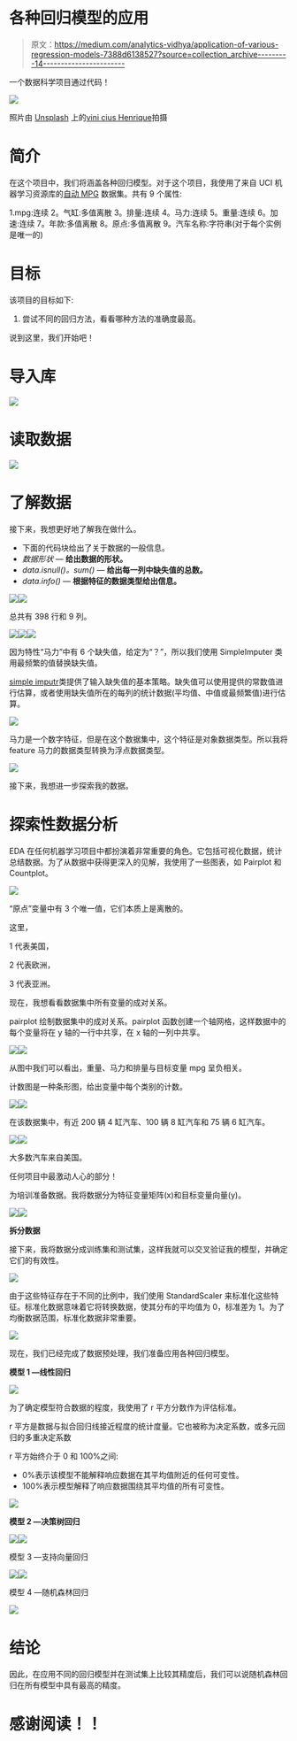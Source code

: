 # 各种回归模型的应用

> 原文：<https://medium.com/analytics-vidhya/application-of-various-regression-models-7388d6138527?source=collection_archive---------14----------------------->

一个数据科学项目通过代码！

![](img/42dbe2980c2b71637fc202d8dcaaa87a.png)

照片由 [Unsplash](https://unsplash.com?utm_source=medium&utm_medium=referral) 上的[vini cius Henrique](https://unsplash.com/@x_vinicius?utm_source=medium&utm_medium=referral)拍摄

# **简介**

在这个项目中，我们将涵盖各种回归模型。对于这个项目，我使用了来自 UCI 机器学习资源库的[自动 MPG](https://archive.ics.uci.edu/ml/datasets/auto+mpg) 数据集。共有 9 个属性:

1.mpg:连续
2。气缸:多值离散
3。排量:连续
4。马力:连续
5。重量:连续
6。加速:连续
7。年款:多值离散
8。原点:多值离散
9。汽车名称:字符串(对于每个实例是唯一的)

# **目标**

该项目的目标如下:

1.  尝试不同的回归方法，看看哪种方法的准确度最高。

说到这里，我们开始吧！

# 导入库

![](img/1840f3933428aa82d26d4945c1b8e78c.png)

# **读取数据**

![](img/1568390ca674932952fc17fd5659100d.png)

# **了解数据**

接下来，我想更好地了解我在做什么。

*   下面的代码块给出了关于数据的一般信息。
*   *数据形状* — **给出数据的形状。**
*   *data.isnull()。sum()* — **给出每一列中缺失值的总数。**
*   *data.info()* — **根据特征的数据类型给出信息。**

![](img/29af8ccff01ee544827aee62be16ef90.png)![](img/d5f7ea937c97e0417a2a1aeb571d722d.png)

总共有 398 行和 9 列。

![](img/725699d853fdc434fb80115193cfc167.png)![](img/34e66979d28e49d8a7e1182328b7cd51.png)![](img/3b02253168990cd1da5d4db7228079a0.png)

因为特性“马力”中有 6 个缺失值，给定为“？”，所以我们使用 SimpleImputer 类用最频繁的值替换缺失值。

[simple imputr](https://scikit-learn.org/stable/modules/generated/sklearn.impute.SimpleImputer.html)类提供了输入缺失值的基本策略。缺失值可以使用提供的常数值进行估算，或者使用缺失值所在的每列的统计数据(平均值、中值或最频繁值)进行估算。

![](img/ca1449f14c5e317ab9a3cc8e900530ad.png)

马力是一个数字特征，但是在这个数据集中，这个特征是对象数据类型。所以我将 feature 马力的数据类型转换为浮点数据类型。

![](img/22cc55de3ed9146db58289948975e2bb.png)

接下来，我想进一步探索我的数据。

# **探索性数据分析**

EDA 在任何机器学习项目中都扮演着非常重要的角色。它包括可视化数据，统计总结数据。为了从数据中获得更深入的见解，我使用了一些图表，如 Pairplot 和 Countplot。

![](img/19c12a630f25397289b5c1376fbf69e8.png)

“原点”变量中有 3 个唯一值，它们本质上是离散的。

这里，

1 代表美国，

2 代表欧洲，

3 代表亚洲。

现在，我想看看数据集中所有变量的成对关系。

pairplot 绘制数据集中的成对关系。pairplot 函数创建一个轴网格，这样数据中的每个变量将在 y 轴的一行中共享，在 x 轴的一列中共享。

![](img/b79ba930e906aebddb85035aa245e7ca.png)![](img/79dab0c375e434efa06cd6a1b176e78e.png)

从图中我们可以看出，重量、马力和排量与目标变量 mpg 呈负相关。

计数图是一种条形图，给出变量中每个类别的计数。

![](img/9161aac84cd05a27ce1313200faa1182.png)![](img/f8061b55b64dd5c3292f034fde84b71b.png)

在该数据集中，有近 200 辆 4 缸汽车、100 辆 8 缸汽车和 75 辆 6 缸汽车。

![](img/7ad15533fb5e983af5acebfd10c47ef9.png)![](img/04193fb79a7a17a4bdceed7bc271b857.png)

大多数汽车来自美国。

任何项目中最激动人心的部分！

为培训准备数据。我将数据分为特征变量矩阵(x)和目标变量向量(y)。

![](img/6e7d48cd39a9a6c26f4535603efee405.png)![](img/f0ba9090dda5621cd36c156be279a44c.png)

**拆分数据**

接下来，我将数据分成训练集和测试集，这样我就可以交叉验证我的模型，并确定它们的有效性。

![](img/281d370bef8ca9e6d46337b3ea41780d.png)

由于这些特征存在于不同的比例中，我们使用 StandardScaler 来标准化这些特征。标准化数据意味着它将转换数据，使其分布的平均值为 0，标准差为 1。为了均衡数据范围，标准化数据非常重要。

![](img/ff9b60b77e79aa0bd63d88d69782e68d.png)

现在，我们已经完成了数据预处理，我们准备应用各种回归模型。

**模型 1 —线性回归**

![](img/a7115927ed0166f7830295442e9f835e.png)

为了确定模型符合数据的程度，我使用了 r 平方分数作为评估标准。

r 平方是数据与拟合回归线接近程度的统计度量。它也被称为决定系数，或多元回归的多重决定系数

r 平方始终介于 0 和 100%之间:

*   0%表示该模型不能解释响应数据在其平均值附近的任何可变性。
*   100%表示模型解释了响应数据围绕其平均值的所有可变性。

![](img/ddc83acd9c8af85cfe027fe9be8ef7a7.png)

**模型 2 —决策树回归**

![](img/610ce01352cab3b8b1a64d7e0189efc8.png)![](img/773ad8459dfd7e8350abed1545fd1505.png)

模型 3 —支持向量回归

![](img/fc1cc32dd876153a65d70b5d597e6d18.png)![](img/ff88ad7cba0bf70a86534f972a1da334.png)

模型 4 —随机森林回归

![](img/978a522fd6a1832d68d149ea1ff941be.png)

# **结论**

因此，在应用不同的回归模型并在测试集上比较其精度后，我们可以说随机森林回归在所有模型中具有最高的精度。

# 感谢阅读！！